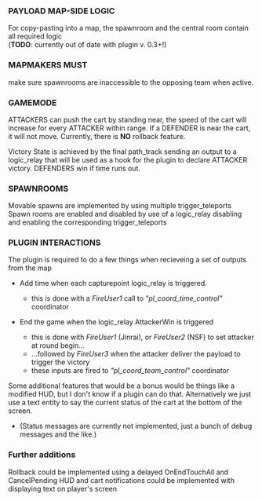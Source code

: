 ### PAYLOAD MAP-SIDE LOGIC

 For copy-pasting into a map, the spawnroom and the central room contain all required logic<br>
 (<b>TODO</b>: currently out of date with plugin v. 0.3+!)
 

### MAPMAKERS MUST
  make sure spawnrooms are inaccessible to the opposing team when active.
  


### GAMEMODE
 ATTACKERS can push the cart by standing near, the speed of the cart will increase for every ATTACKER within range.
 If a DEFENDER is near the cart, it will not move.
 Currently, there is **NO** rollback feature.

 Victory State is achieved by the final path_track sending an output to a logic_relay that will be used as a hook for the plugin to declare ATTACKER victory.
 DEFENDERS win if time runs out.



### SPAWNROOMS
  Movable spawns are implemented by using multiple trigger_teleports
  Spawn rooms are enabled and disabled by use of a logic_relay disabling and enabling the corresponding trigger_teleports



### PLUGIN INTERACTIONS
 The plugin is required to do a few things when recieveing a set of outputs from the map
 * Add time when each capturepoint logic_relay is triggered.
     * this is done with a <i>FireUser1</i> call to <i>"pl_coord_time_control"</i> coordinator
 
 * End the game when the logic_relay AttackerWin is triggered
     * this is done with <i>FireUser1</i> (Jinrai), or <i>FireUser2</i> (NSF) to set attacker at round begin...
     * ...followed by <i>FireUser3</i> when the attacker deliver the payload to trigger the victory
     * these inputs are fired to <i>"pl_coord_team_control"</i> coordinator

 Some additional features that would be a bonus would be things like a modified HUD, but I don't know if a plugin can do that.
 Alternatively we just use a text entity to say the current status of the cart at the bottom of the screen.
 * (Status messages are currently not implemented, just a bunch of debug messages and the like.)

### Further additions
 Rollback could be implemented using a delayed OnEndTouchAll and CancelPending
 HUD and cart notifications could be implemented with displaying text on player's screen
